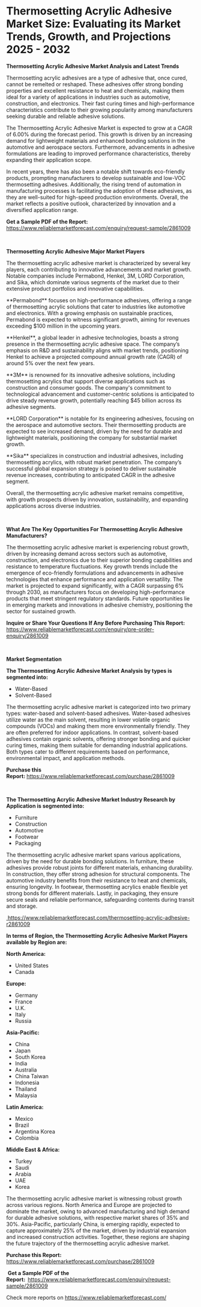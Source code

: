 <p><h1>Thermosetting Acrylic Adhesive Market Size: Evaluating its Market Trends, Growth, and Projections 2025 - 2032</h1></p><p><strong>Thermosetting Acrylic Adhesive Market Analysis and Latest Trends</strong></p>
<p><p>Thermosetting acrylic adhesives are a type of adhesive that, once cured, cannot be remelted or reshaped. These adhesives offer strong bonding properties and excellent resistance to heat and chemicals, making them ideal for a variety of applications in industries such as automotive, construction, and electronics. Their fast curing times and high-performance characteristics contribute to their growing popularity among manufacturers seeking durable and reliable adhesive solutions.</p><p>The Thermosetting Acrylic Adhesive Market is expected to grow at a CAGR of 6.00% during the forecast period. This growth is driven by an increasing demand for lightweight materials and enhanced bonding solutions in the automotive and aerospace sectors. Furthermore, advancements in adhesive formulations are leading to improved performance characteristics, thereby expanding their application scope.</p><p>In recent years, there has also been a notable shift towards eco-friendly products, prompting manufacturers to develop sustainable and low-VOC thermosetting adhesives. Additionally, the rising trend of automation in manufacturing processes is facilitating the adoption of these adhesives, as they are well-suited for high-speed production environments. Overall, the market reflects a positive outlook, characterized by innovation and a diversified application range.</p></p>
<p><strong>Get a Sample PDF of the Report:&nbsp;</strong> <a href="https://www.reliablemarketforecast.com/enquiry/request-sample/2861009?utm_campaign=3299&utm_medium=2&utm_source=Github&utm_content=ia&utm_term=12032025&utm_id=thermosetting-acrylic-adhesive">https://www.reliablemarketforecast.com/enquiry/request-sample/2861009</a></p>
<p>&nbsp;</p>
<p><strong>Thermosetting Acrylic Adhesive Major Market Players</strong></p>
<p><p>The thermosetting acrylic adhesive market is characterized by several key players, each contributing to innovative advancements and market growth. Notable companies include Permabond, Henkel, 3M, LORD Corporation, and Sika, which dominate various segments of the market due to their extensive product portfolios and innovative capabilities.</p><p>**Permabond** focuses on high-performance adhesives, offering a range of thermosetting acrylic solutions that cater to industries like automotive and electronics. With a growing emphasis on sustainable practices, Permabond is expected to witness significant growth, aiming for revenues exceeding $100 million in the upcoming years.</p><p>**Henkel**, a global leader in adhesive technologies, boasts a strong presence in the thermosetting acrylic adhesive space. The company’s emphasis on R&D and sustainability aligns with market trends, positioning Henkel to achieve a projected compound annual growth rate (CAGR) of around 5% over the next few years.</p><p>**3M** is renowned for its innovative adhesive solutions, including thermosetting acrylics that support diverse applications such as construction and consumer goods. The company's commitment to technological advancement and customer-centric solutions is anticipated to drive steady revenue growth, potentially reaching $45 billion across its adhesive segments.</p><p>**LORD Corporation** is notable for its engineering adhesives, focusing on the aerospace and automotive sectors. Their thermosetting products are expected to see increased demand, driven by the need for durable and lightweight materials, positioning the company for substantial market growth.</p><p>**Sika** specializes in construction and industrial adhesives, including thermosetting acrylics, with robust market penetration. The company’s successful global expansion strategy is poised to deliver sustainable revenue increases, contributing to anticipated CAGR in the adhesive segment.</p><p>Overall, the thermosetting acrylic adhesive market remains competitive, with growth prospects driven by innovation, sustainability, and expanding applications across diverse industries.</p></p>
<p>&nbsp;</p>
<p><strong>What Are The Key Opportunities For Thermosetting Acrylic Adhesive Manufacturers?</strong></p>
<p><p>The thermosetting acrylic adhesive market is experiencing robust growth, driven by increasing demand across sectors such as automotive, construction, and electronics due to their superior bonding capabilities and resistance to temperature fluctuations. Key growth trends include the emergence of eco-friendly formulations and advancements in adhesive technologies that enhance performance and application versatility. The market is projected to expand significantly, with a CAGR surpassing 6% through 2030, as manufacturers focus on developing high-performance products that meet stringent regulatory standards. Future opportunities lie in emerging markets and innovations in adhesive chemistry, positioning the sector for sustained growth.</p></p>
<p><strong>Inquire or Share Your Questions If Any Before Purchasing This Report:</strong> <a href="https://www.reliablemarketforecast.com/enquiry/pre-order-enquiry/2861009?utm_campaign=3299&utm_medium=2&utm_source=Github&utm_content=ia&utm_term=12032025&utm_id=thermosetting-acrylic-adhesive">https://www.reliablemarketforecast.com/enquiry/pre-order-enquiry/2861009</a></p>
<p>&nbsp;</p>
<p><strong>Market Segmentation</strong></p>
<p><strong>The Thermosetting Acrylic Adhesive Market Analysis by types is segmented into:</strong></p>
<p><ul><li>Water-Based</li><li>Solvent-Based</li></ul></p>
<p><p>The thermosetting acrylic adhesive market is categorized into two primary types: water-based and solvent-based adhesives. Water-based adhesives utilize water as the main solvent, resulting in lower volatile organic compounds (VOCs) and making them more environmentally friendly. They are often preferred for indoor applications. In contrast, solvent-based adhesives contain organic solvents, offering stronger bonding and quicker curing times, making them suitable for demanding industrial applications. Both types cater to different requirements based on performance, environmental impact, and application methods.</p></p>
<p><strong>Purchase this Report:&nbsp;</strong><a href="https://www.reliablemarketforecast.com/purchase/2861009?utm_campaign=3299&utm_medium=2&utm_source=Github&utm_content=ia&utm_term=12032025&utm_id=thermosetting-acrylic-adhesive">https://www.reliablemarketforecast.com/purchase/2861009</a></p>
<p>&nbsp;</p>
<p><strong>The Thermosetting Acrylic Adhesive Market Industry Research by Application is segmented into:</strong></p>
<p><ul><li>Furniture</li><li>Construction</li><li>Automotive</li><li>Footwear</li><li>Packaging</li></ul></p>
<p><p>The thermosetting acrylic adhesive market spans various applications, driven by the need for durable bonding solutions. In furniture, these adhesives provide robust joints for different materials, enhancing durability. In construction, they offer strong adhesion for structural components. The automotive industry benefits from their resistance to heat and chemicals, ensuring longevity. In footwear, thermosetting acrylics enable flexible yet strong bonds for different materials. Lastly, in packaging, they ensure secure seals and reliable performance, safeguarding contents during transit and storage.</p></p>
<p><a href="https://www.reliablemarketforecast.com/thermosetting-acrylic-adhesive-r2861009?utm_campaign=3299&utm_medium=2&utm_source=Github&utm_content=ia&utm_term=12032025&utm_id=thermosetting-acrylic-adhesive">&nbsp;https://www.reliablemarketforecast.com/thermosetting-acrylic-adhesive-r2861009</a></p>
<p><strong>In terms of Region, the Thermosetting Acrylic Adhesive Market Players available by Region are:</strong></p>
<p>
    <p> <strong> North America: </strong>
        <ul>
            <li>United States</li>
            <li>Canada</li>
        </ul>
        </p> 
    <p> <strong> Europe: </strong>
        <ul>
            <li>Germany</li>
            <li>France</li>
            <li>U.K.</li>
            <li>Italy</li>
            <li>Russia</li>
        </ul>
        </p> 
    <p> <strong> Asia-Pacific: </strong>
        <ul>
            <li>China</li>
            <li>Japan</li>
            <li>South Korea</li>
            <li>India</li>
            <li>Australia</li>
            <li>China Taiwan</li>
            <li>Indonesia</li>
            <li>Thailand</li>
            <li>Malaysia</li>
        </ul>
        </p> 
    <p> <strong> Latin America: </strong>
        <ul>
            <li>Mexico</li>
            <li>Brazil</li>
            <li>Argentina Korea</li>
            <li>Colombia</li>
        </ul>
        </p> 
    <p> <strong> Middle East & Africa: </strong>
        <ul>
            <li>Turkey</li>
            <li>Saudi</li>
            <li>Arabia</li>
            <li>UAE</li>
            <li>Korea</li>
        </ul>
    </p>
    </p>
<p><p>The thermosetting acrylic adhesive market is witnessing robust growth across various regions. North America and Europe are projected to dominate the market, owing to advanced manufacturing and high demand for durable adhesive solutions, with respective market shares of 35% and 30%. Asia-Pacific, particularly China, is emerging rapidly, expected to capture approximately 25% of the market, driven by industrial expansion and increased construction activities. Together, these regions are shaping the future trajectory of the thermosetting acrylic adhesive market.</p></p>
<p><strong>Purchase this Report: </strong><a href="https://www.reliablemarketforecast.com/purchase/2861009?utm_campaign=3299&utm_medium=2&utm_source=Github&utm_content=ia&utm_term=12032025&utm_id=thermosetting-acrylic-adhesive">https://www.reliablemarketforecast.com/purchase/2861009</a></p>
<p>&nbsp;<strong>Get a Sample PDF of the Report:&nbsp;&nbsp;</strong><a href="https://www.reliablemarketforecast.com/enquiry/request-sample/2861009?utm_campaign=3299&utm_medium=2&utm_source=Github&utm_content=ia&utm_term=12032025&utm_id=thermosetting-acrylic-adhesive">https://www.reliablemarketforecast.com/enquiry/request-sample/2861009</a></p>
<p><strong></strong></p>
<p>Check more reports on <a href="https://www.reliablemarketforecast.com/?utm_campaign=3299&utm_medium=2&utm_source=Github&utm_content=ia&utm_term=12032025&utm_id=thermosetting-acrylic-adhesive">https://www.reliablemarketforecast.com/</a></p>